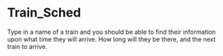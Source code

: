 # Train_Sched
Type in a name of a train and you should be able to find their information upon what time they will arrive. How long will they be there, and the next train to arrive. 
